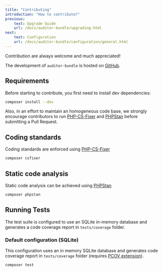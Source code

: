 ```yaml
---
title: "Contributing"
introduction: "How to contribute?"
previous:
    text: Upgrade Guide
    url: /docs/auditor-bundle/upgrading.html
next:
    text: Configuration
    url: /docs/auditor-bundle/configuration/general.html
---
```


Contribution are always welcome and much appreciated!

The development of `auditor-bundle` is hosted on [GitHub](https://github.com/DamienHarper/auditor-bundle).

## Requirements
Before starting to contribute, you first need to install dev dependencies:

```bash
composer install --dev
```

Also, in an effort to maintain an homogeneous code base, we strongly encourage contributors
to run [PHP-CS-Fixer](https://github.com/FriendsOfPHP/PHP-CS-Fixer) and [PHPStan](https://github.com/phpstan/phpstan)
before submitting a Pull Request.


## Coding standards
Coding standards are enforced using [PHP-CS-Fixer](https://github.com/FriendsOfPHP/PHP-CS-Fixer)

```bash
composer csfixer
```


## Static code analysis
Static code analysis can be achieved using [PHPStan](https://github.com/phpstan/phpstan)

```bash
composer phpstan
```


## Running Tests
The test suite is configured to use an SQLite in-memory database and generates
a code coverage report in `tests/coverage` folder.


### Default configuration (SQLite)
This configuration uses an in memory SQLite database and generates code coverage report
in `tests/coverage` folder (requires [PCOV extension](https://github.com/krakjoe/pcov)).

```bash
composer test
```